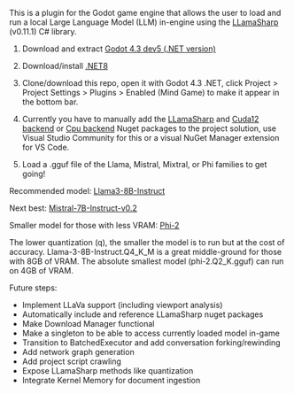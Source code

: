 This is a plugin for the Godot game engine that allows the user to load and run a local Large Language Model (LLM) in-engine using the [LLamaSharp](https://github.com/SciSharp/LLamaSharp) (v0.11.1) C# library.

1) Download and extract [Godot 4.3 dev5 (.NET version)](https://godotengine.org/article/dev-snapshot-godot-4-3-dev-5/)

2) Download/install [.NET8](https://dotnet.microsoft.com/en-us/download)

3) Clone/download this repo, open it with Godot 4.3 .NET, click Project > Project Settings > Plugins > Enabled (Mind Game) to make it appear in the bottom bar.

4) Currently you have to manually add the [LLamaSharp](https://www.nuget.org/packages/LLamaSharp) and [Cuda12 backend](https://www.nuget.org/packages/LLamaSharp.Backend.Cuda12) or [Cpu backend](https://www.nuget.org/packages/LLamaSharp.Backend.Cpu) Nuget packages to the project solution, use Visual Studio Community for this or a visual NuGet Manager extension for VS Code.

5) Load a .gguf file of the Llama, Mistral, Mixtral, or Phi families to get going!

Recommended model: [Llama3-8B-Instruct](https://huggingface.co/bartowski/Meta-Llama-3-8B-Instruct-GGUF/tree/main)

Next best: [Mistral-7B-Instruct-v0.2](https://huggingface.co/TheBloke/Mistral-7B-Instruct-v0.2-GGUF/tree/main)

Smaller model for those with less VRAM: [Phi-2](https://huggingface.co/TheBloke/phi-2-GGUF/tree/main)

The lower quantization (q), the smaller the model is to run but at the cost of accuracy. Llama-3-8B-Instruct.Q4_K_M is a great middle-ground for those with 8GB of VRAM. The absolute smallest model (phi-2.Q2_K.gguf) can run on 4GB of VRAM.

Future steps:
- Implement LLaVa support (including viewport analysis)
- Automatically include and reference LLamaSharp nuget packages
- Make Download Manager functional
- Make a singleton to be able to access currently loaded model in-game
- Transition to BatchedExecutor and add conversation forking/rewinding
- Add network graph generation
- Add project script crawling
- Expose LLamaSharp methods like quantization
- Integrate Kernel Memory for document ingestion
